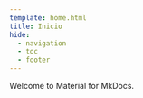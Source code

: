 ```yaml
---
template: home.html
title: Inicio
hide:
  - navigation
  - toc
  - footer
---
```


Welcome to Material for MkDocs.